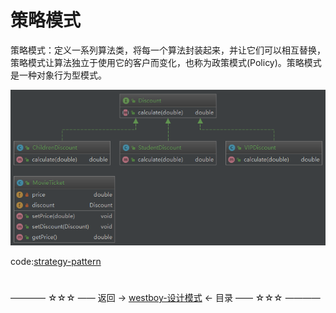 # 策略模式

策略模式：定义一系列算法类，将每一个算法封装起来，并让它们可以相互替换，策略模式让算法独立于使用它的客户而变化，也称为政策模式(Policy)。策略模式是一种对象行为型模式。

![](img/img-003.png)

code:[strategy-pattern](https://github.com/wsboy/ocean/tree/master/design-pattern/src/main/java/com/westboy/ocean/strategypattern)

#

———— ☆☆☆ —— 返回 -> [westboy-设计模式](index.md) <- 目录 —— ☆☆☆ ————